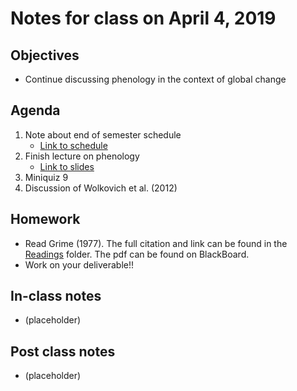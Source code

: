 # Notes for class on April 4, 2019

## Objectives
- Continue discussing phenology in the context of global change

## Agenda
1. Note about end of semester schedule
	- [Link to schedule](../EoS_Schedule/EoS_Schedule.md)
2. Finish lecture on phenology
	- [Link to slides](../Lecture_slides/04.02.19_lifecycles_phenology.pdf)
3. Miniquiz 9
4. Discussion of Wolkovich et al. (2012)

## Homework
- Read Grime (1977). The full citation and link can be found in the 
[Readings](../Readings) folder. The pdf can be found on BlackBoard.
- Work on your deliverable!!

## In-class notes
- (placeholder)

## Post class notes
- (placeholder)
